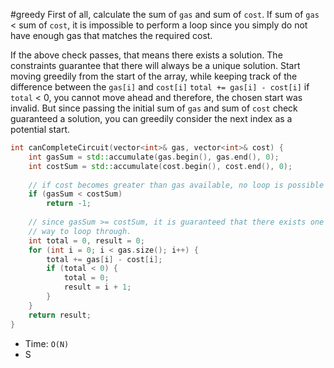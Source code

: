 #greedy 
First of all, calculate the sum of `gas` and sum of `cost`. 
If sum of `gas` < sum of `cost`, it is impossible to perform a loop since you simply do not have enough gas that matches the required cost.

If the above check passes, that means there exists a solution. The constraints guarantee that there will always be a unique solution.
Start moving greedily from the start of the array, while keeping track of the difference between the `gas[i]` and `cost[i]`
	`total += gas[i] - cost[i]`
if `total` < 0, you cannot move ahead and therefore, the chosen start was invalid.
But since passing the initial sum of `gas` and sum of `cost` check guaranteed a solution, you can greedily consider the next index as a potential start.

```cpp
int canCompleteCircuit(vector<int>& gas, vector<int>& cost) {
	int gasSum = std::accumulate(gas.begin(), gas.end(), 0);
	int costSum = std::accumulate(cost.begin(), cost.end(), 0);
	
	// if cost becomes greater than gas available, no loop is possible
	if (gasSum < costSum)
		return -1;
	
	// since gasSum >= costSum, it is guaranteed that there exists one
	// way to loop through.
	int total = 0, result = 0;
	for (int i = 0; i < gas.size(); i++) {
		total += gas[i] - cost[i];
		if (total < 0) {
			total = 0;
			result = i + 1;
		}
	}
	return result;
}
```
- Time: `O(N)`
- S